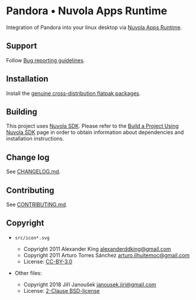 Pandora • Nuvola Apps Runtime
=================================

Integration of Pandora into your linux desktop via
[Nuvola Apps Runtime](https://github.com/tiliado/nuvolaruntime).

Support
-------

Follow [Bug reporting guidelines](https://github.com/tiliado/nuvolaruntime/wiki/Bug-Reporting-Guidelines).

Installation
------------

Install the [genuine cross-distribution flatpak packages](https://nuvola.tiliado.eu/app/pandora/).

Building
--------

This project uses [Nuvola SDK](https://github.com/tiliado/nuvolasdk#create-new-project). Please refer to
the [Build a Project Using Nuvola SDK](https://github.com/tiliado/nuvolasdk#build-a-project-using-nuvola-sdk)
page in order to obtain information about dependencies and installation instructions.

Change log
----------

See [CHANGELOG.md](./CHANGELOG.md).

Contributing
------------

See [CONTRIBUTING.md](./CONTRIBUTING.md).

Copyright
---------

  - `src/icon*.svg`
    + Copyright 2011 Alexander King <alexanderddking@gmail.com>
    + Copyright 2011 Arturo Torres Sánchez <arturo.ilhuitemoc@gmail.com>
    + License: [CC-BY-3.0](./LICENSE-CC-BY.txt)

  - Other files:
    + Copyright 2018 Jiří Janoušek <janousek.jiri@gmail.com>
    + License: [2-Clause BSD-license](./LICENSE-BSD.txt)
